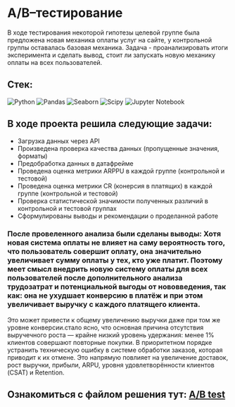 # A/B–тестирование
В ходе тестирования некоторой гипотезы целевой группе была предложена новая механика оплаты услуг на сайте, у контрольной группы оставалась базовая механика. Задача - проанализировать итоги эксперимента и сделать вывод, стоит ли запускать новую механику оплаты на всех пользователей.

## Стек:
![Python](https://img.shields.io/badge/python-3670A0?style=for-the-badge&logo=python&logoColor=ffdd54)
![Pandas](https://img.shields.io/badge/pandas-%23150458.svg?style=for-the-badge&logo=pandas&logoColor=white)
![Seaborn](https://img.shields.io/badge/Seaborn-blue?logo=seaborn&logoColor=white&style=for-the-badge)
![Scipy](https://img.shields.io/badge/Scipy-blue?logo=Scipy&logoColor=white&style=for-the-badge)
![Jupyter Notebook](https://img.shields.io/badge/JupyterNotebook-blue?logo=JupyterNotebook&logoColor=white&style=for-the-badge)


## В ходе проекта решила следующие задачи:
+ Загрузка данных через API
+ Произведена проверка качества данных (пропущенные значения, форматы)
+ Предобработка данных в датафрейме
+ Проведена оценка метрики ARPPU в каждой группе (контрольной и тестовой) 
+ Проведена оценка метрики CR (конерсия в платящих) в каждой группе (контрольной и тестовой)
+ Проверка статистической значимости полученных различий в контрольной и тестовой группах
+ Сформулированы выводы и рекомендации о проделанной работе


### После провеленного анализа были сделаны выводы: Хотя новая система оплаты не влияет на саму вероятность того, что пользователь совершит оплату, она значительно увеличивает сумму оплаты у тех, кто уже платит. Поэтому меет смысл внедрить новую систему оплаты для всех пользователей после дополнительного анализа трудозатрат и потенциальной выгоды от нововведения, так как: она не ухудшает конверсию в платёж и при этом увеличивает выручку с каждого платящего клиента.
Это может привести к общему увеличению выручки даже при том же уровне конверсии.стало ясно, что основная причина отсутствия выручечного роста — крайне низкий уровень удержания: менее 1% клиентов совершают повторные покупки. В приоритетном порядке устранить техническую ошибку в системе обработки заказов, которая приводит к их отмене. Это напрямую повлияет на увеличение доставок, рост выручки, прибыли, ARPU, уровня удовлетворённости клиентов (CSAT) и Retention.

Ознакомиться с файлом решения тут:
[A/B test](ABfin_project.ipynb)
--------------------

